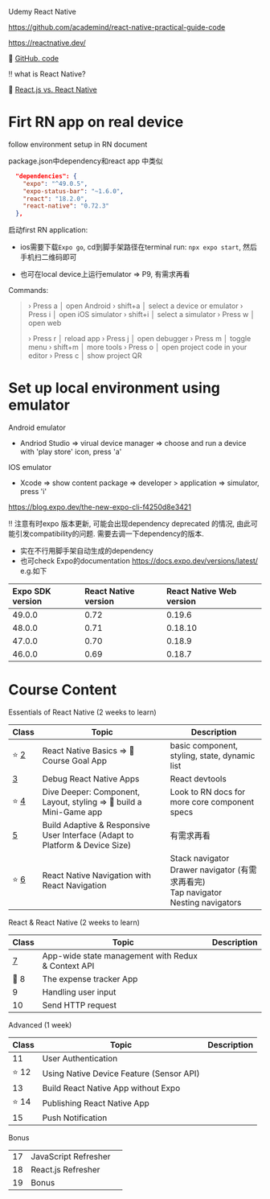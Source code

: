 Udemy React Native

https://github.com/academind/react-native-practical-guide-code

https://reactnative.dev/



:book: [GitHub. code](https://github.com/academind/react-native-practical-guide-code)



:bangbang: what is React Native?

:pencil: [React.js vs. React Native](./C0/README.md)



# Firt RN app on real device

follow environment setup in RN document



package.json中dependency和react app 中类似

```json
  "dependencies": {
    "expo": "^49.0.5",
    "expo-status-bar": "~1.6.0",
    "react": "18.2.0",
    "react-native": "0.72.3"
  },
```

启动first RN application: 

+ ios需要下载`Expo go`, cd到脚手架路径在terminal run: `npx expo start`, 然后手机扫二维码即可

+ 也可在local device上运行emulator => P9, 有需求再看

Commands: 

> › Press a │ open Android
> › shift+a │ select a device or emulator
> › Press i │ open iOS simulator
> › shift+i │ select a simulator
> › Press w │ open web
>
> › Press r │ reload app
> › Press j │ open debugger
> › Press m │ toggle menu
> › shift+m │ more tools
> › Press o │ open project code in your editor
> › Press c │ show project QR





# Set up local environment using emulator

Android emulator

+ Andriod Studio => virual device manager => choose and run a device with 'play store' icon, press 'a'

IOS emulator

+ Xcode => show content package => developer > application => simulator, press 'i'





https://blog.expo.dev/the-new-expo-cli-f4250d8e3421





:bangbang: 注意有时expo 版本更新, 可能会出现dependency deprecated 的情况, 由此可能引发compatibility的问题. 需要去调一下dependency的版本. 

+ 实在不行用脚手架自动生成的dependency
+  也可check Expo的documentation https://docs.expo.dev/versions/latest/ e.g.如下

| Expo SDK version | React Native version | React Native Web version |
| :--------------- | :------------------- | :----------------------- |
| 49.0.0           | 0.72                 | 0.19.6                   |
| 48.0.0           | 0.71                 | 0.18.10                  |
| 47.0.0           | 0.70                 | 0.18.9                   |
| 46.0.0           | 0.69                 | 0.18.7                   |



# Course Content

Essentials of React Native (2 weeks to learn)

| Class                      | Topic                                                        | Description                                                  |
| -------------------------- | ------------------------------------------------------------ | ------------------------------------------------------------ |
| :star: [2](./C2/README.md) | React Native Basics => :gem: Course Goal App                 | basic component, styling, state, dynamic list                |
| [3](./C3/README.md)        | Debug React Native Apps                                      | React devtools                                               |
| :star: [4](./C4/README.md) | Dive Deeper: Component, Layout, styling => :gem: build a Mini-Game app | Look to RN docs for more core component specs                |
| [5](./C5/README.md)        | Build Adaptive & Responsive User Interface (Adapt to Platform & Device Size) | 有需求再看                                                   |
| :star: [6](./C6/README.md) | React Native Navigation with React Navigation                | Stack navigator <br>Drawer navigator (有需求再看完) <br>Tap navigator <br>Nesting navigators |

React & React Native (2 weeks to learn)

| Class               | Topic                                              | Description |
| ------------------- | -------------------------------------------------- | ----------- |
| [7](./C7/README.md) | App-wide state management with Redux & Context API |             |
| :gem: 8             | The expense tracker App                            |             |
| 9                   | Handling user input                                |             |
| 10                  | Send HTTP request                                  |             |

Advanced (1 week)

| Class     | Topic                                    | Description |
| --------- | ---------------------------------------- | ----------- |
| 11        | User Authentication                      |             |
| :star: 12 | Using Native Device Feature (Sensor API) |             |
| 13        | Build React Native App without Expo      |             |
| :star: 14 | Publishing React Native App              |             |
| 15        | Push Notification                        |             |

Bonus

|      |                      |      |
| ---- | -------------------- | ---- |
| 17   | JavaScript Refresher |      |
| 18   | React.js Refresher   |      |
| 19   | Bonus                |      |

